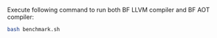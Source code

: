 Execute following command to run both BF LLVM compiler and BF AOT compiler:
```bash
bash benchmark.sh
```
